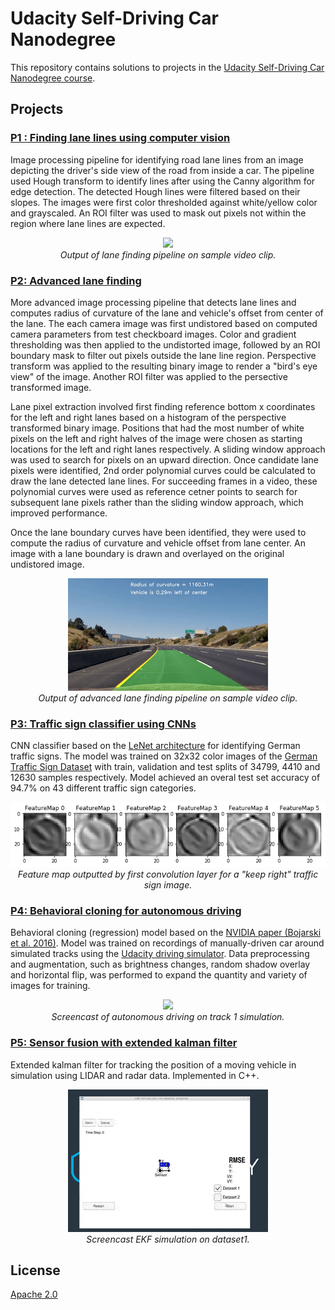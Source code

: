 # Udacity Self-Driving Car Nanodegree

This repository contains solutions to projects in the [Udacity Self-Driving Car Nanodegree course](https://www.udacity.com/course/self-driving-car-engineer-nanodegree--nd013).

## Projects

### [P1 : Finding lane lines using computer vision](./P1_lane_finding)

Image processing pipeline for identifying road lane lines from an image depicting the driver's side view of the road from inside a car. The pipeline used Hough transform to identify lines after using the Canny algorithm for edge detection. The detected Hough lines were filtered based on their slopes. The images were first color thresholded against white/yellow color and grayscaled. An ROI filter was used to mask out pixels not within the region where lane lines are expected. 

<p align="center">
  <img src="./P1_lane_finding/output_images/solidWhiteRight.gif"><br>
  <em>Output of lane finding pipeline on sample video clip.</em>
</p>

### [P2:  Advanced lane finding](./P2_adv_lane_finding)

More advanced image processing pipeline that detects lane lines and computes radius of curvature of the lane and vehicle's offset from center of the lane. The each camera image was first undistored based on computed camera parameters from test checkboard images. Color and gradient thresholding was then applied to the undistorted image, followed by an ROI boundary mask to filter out pixels outside the lane line region. Perspective transform was applied to the resulting binary image to render a "bird's eye view" of the image. Another ROI filter was applied to the persective transformed image.

Lane pixel extraction involved first finding reference bottom x coordinates for the left and right lanes based on a histogram of the perspective transformed binary image. Positions that had the most number of white pixels on the left and right halves of the image were chosen as starting locations for the left and right lanes respectively. A sliding window approach was used to search for pixels on an upward direction. Once candidate lane pixels were identified, 2nd order polynomial curves could be calculated to draw the lane detected lane lines. For succeeding frames in a video, these polynomial curves were used as reference cetner points to search for subsequent lane pixels rather than the sliding window approach, which improved performance.

Once the lane boundary curves have been identified, they were used to compute the radius of curvature and vehicle offset from lane center. An image with a lane boundary is drawn and overlayed on the original undistored image.

<p align="center">
	<img src="./P2_adv_lane_finding/output_project_video.gif"><br>
	<em>Output of advanced lane finding pipeline on sample video clip.</em>
</p>

### [P3: Traffic sign classifier using CNNs](./P3_traffic_sign_classifier)

CNN classifier based on the [LeNet architecture](http://yann.lecun.com/exdb/publis/pdf/lecun-01a.pdf) for identifying German traffic signs. The model was trained on  32x32 color images of the [German Traffic Sign Dataset](http://benchmark.ini.rub.de/?section=gtsrb&subsection=dataset) with train, validation and test splits of 34799, 4410 and 12630 samples respectively. Model achieved an overal test set accuracy of 94.7% on 43 different traffic sign categories.

<p align="center">
	<img src="./P3_traffic_sign_classifier/writeup_images/sample38_c1.png"><br>
	<em>Feature map outputted by first convolution layer for a "keep right" traffic sign image.</em>
</p>

### [P4: Behavioral cloning for autonomous driving](./P4_behavioral_cloning)

Behavioral cloning (regression) model based on the [NVIDIA paper (Bojarski et al. 2016)](https://arxiv.org/abs/1604.07316). Model was trained on recordings of manually-driven car around simulated tracks using the [Udacity driving simulator](https://github.com/udacity/self-driving-car-sim). Data preprocessing and augmentation, such as brightness changes, random shadow overlay and horizontal flip, was performed to expand the quantity and variety of images for training. 

<p align="center">
	<img src="./P4_behavioral_cloning/writeup_images/final_model_track1_screencast.gif"><br>
	<em>Screencast of autonomous driving on track 1 simulation.</em>
</p>

### [P5: Sensor fusion with extended kalman filter](./P5_extended_kalman_filter)

Extended kalman filter for tracking the position of a moving vehicle in simulation using LIDAR and radar data. 
Implemented in C++.

<p align="center">
	<img src="./P5_extended_kalman_filter/ekf_dataset1.gif"><br>
	<em>Screencast EKF simulation on dataset1.</em>
</p>


## License
[Apache 2.0](./LICENSE)



